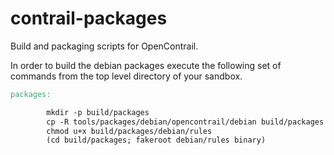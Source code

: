 contrail-packages
=================

Build and packaging scripts for OpenContrail.

In order to build the debian packages execute the following set of commands from the top level directory of your sandbox.

```makefile
packages:

        mkdir -p build/packages
        cp -R tools/packages/debian/opencontrail/debian build/packages
        chmod u+x build/packages/debian/rules
        (cd build/packages; fakeroot debian/rules binary)
```
